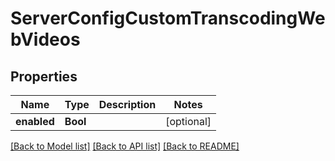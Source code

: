 # ServerConfigCustomTranscodingWebVideos

## Properties
Name | Type | Description | Notes
------------ | ------------- | ------------- | -------------
**enabled** | **Bool** |  | [optional] 

[[Back to Model list]](../README.md#documentation-for-models) [[Back to API list]](../README.md#documentation-for-api-endpoints) [[Back to README]](../README.md)


